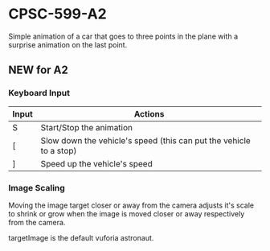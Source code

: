 # CPSC-599-A2

Simple animation of a car that goes to three points in the plane with a surprise animation on the last point.

## NEW for A2 ##

### Keyboard Input ###
Input  | Actions
------------- | -------------
S | Start/Stop the animation
[  | Slow down the vehicle's speed (this can put the vehicle to a stop)
] | Speed up the vehicle's speed

### Image Scaling ###
Moving the image target closer or away from the camera adjusts it's scale to shrink or grow when the image is moved closer or away respectively from the camera. 


targetImage is the default vuforia astronaut.
